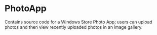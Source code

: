 PhotoApp
==================

Contains source code for a Windows Store Photo App; users can upload photos and then view recently uploaded photos in an image gallery.